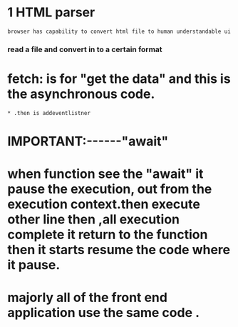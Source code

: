 # 1 HTML parser
    browser has capability to convert html file to human understandable ui

### read a file and convert in to a certain format



# fetch: is for "get the data" and this is the asynchronous code.
    * .then is addeventlistner

# IMPORTANT:------"await" 
# when function see the "await" it pause the execution, out from the execution context.then execute other line then ,all execution complete it return to the function then it starts resume the code where it pause.

# majorly all of the front end application use the same code . 

#

#


